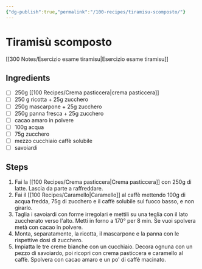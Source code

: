```yaml
---
{"dg-publish":true,"permalink":"/100-recipes/tiramisu-scomposto/"}
---
```


# Tiramisù scomposto
[[300 Notes/Esercizio esame tiramisu\|Esercizio esame tiramisu]]
## Ingredients
- [ ] 250g [[100 Recipes/Crema pasticcera\|crema pasticcera]]
- [ ] 250 g ricotta + 25g zucchero
- [ ] 250g mascarpone + 25g zucchero 
- [ ] 250g panna fresca + 25g zucchero
- [ ] cacao amaro in polvere
- [ ] 100g acqua
- [ ] 75g zucchero
- [ ] mezzo cucchiaio caffè solubile
- [ ] savoiardi
## Steps
1. Fai la [[100 Recipes/Crema pasticcera\|Crema pasticcera]] con 250g di latte. Lascia da parte a raffreddare.
2. Fai il [[100 Recipes/Caramello\|Caramello]] al caffè mettendo 100g di acqua fredda, 75g di zucchero e il caffè solubile sul fuoco basso, e non girarlo. 
3. Taglia i savoiardi con forme irregolari e mettili su una teglia con il lato zuccherato verso l'alto. Metti in forno a 170° per 8 min. Se vuoi spolvera metà con cacao in polvere.
4. Monta, separatamente, la ricotta, il mascarpone e la panna con le rispettive dosi di zucchero.
5. Impiatta le tre creme bianche con un cucchiaio. Decora ognuna con un pezzo di savoiardo, poi ricopri con crema pasticcera e caramello al caffè. Spolvera con cacao amaro e un po' di caffè macinato.